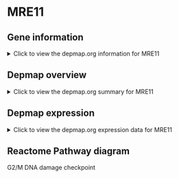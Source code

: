<h1>MRE11</h1>

<h2>Gene information</h2>
<details>
  <summary>Click to view the depmap.org information for MRE11</summary>
  <iframe src="https://depmap.org/portal/gene/MRE11?tab=about" style="border:none;width:100%;height:800px"></iframe>
</details>

<h2>Depmap overview</h2>
<details>
  <summary>Click to view the depmap.org summary for MRE11</summary>
  <iframe src="https://depmap.org/portal/gene/MRE11?tab=overview" style="border:none;width:100%;height:800px"></iframe>
</details>

<h2>Depmap expression</h2>
<details>
  <summary>Click to view the depmap.org expression data for MRE11</summary>
  <iframe src="https://depmap.org/portal/gene/MRE11?tab=characterization" style="border:none;width:100%;height:800px"></iframe>
</details>



<h2>Reactome Pathway diagram</h2>
G2/M DNA damage checkpoint
<div id="diagramHolder"></div>

<script>
    //Creating the Reactome Diagram widget
    //Take into account a proxy needs to be set up in your server side pointing to www.reactome.org
    function onReactomeDiagramReady(){  //This function is automatically called when the widget code is ready to be used
        var diagram = Reactome.Diagram.create({
            "placeHolder" : "diagramHolder",
            "width" : 900,
            "height" : 500
        });

        //Initialising it to the "Hemostasis" pathway
        diagram.loadDiagram("R-HSA-69473");

        //Adding different listeners

        diagram.onDiagramLoaded(function (loaded) {
            console.info("Loaded ", loaded);
            diagram.flagItems("BAD");
	    diagram.flagItems("Q92934");
            if (loaded == "R-HSA-69473") diagram.selectItem("R-HSA-69473");
        });

     }
</script>



